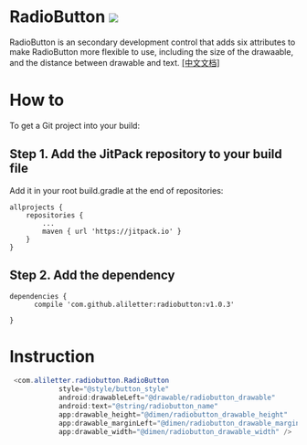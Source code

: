 # RadioButton [![](https://jitpack.io/v/mr-absurd/radiobutton.svg)](https://jitpack.io/#aliletter/radiobutton)
RadioButton is an secondary development control that adds six attributes to make RadioButton more flexible to use, including the size of the drawaable, and the distance between drawable and text.  [[中文文档]](https://github.com/aliletter/RadioButton/blob/master/README_CHINESE.md)
# How to
To get a Git project into your build:
## Step 1. Add the JitPack repository to your build file
Add it in your root build.gradle at the end of repositories:

	allprojects {
		repositories {
			...
			maven { url 'https://jitpack.io' }
		}
	}
  
## Step 2. Add the dependency

	dependencies {
          compile 'com.github.aliletter:radiobutton:v1.0.3'
          
	}

# Instruction
```Java
 <com.aliletter.radiobutton.RadioButton
            style="@style/button_style"
            android:drawableLeft="@drawable/radiobutton_drawable"
            android:text="@string/radiobutton_name"
            app:drawable_height="@dimen/radiobutton_drawable_height"
            app:drawable_marginLeft="@dimen/radiobutton_drawable_marginLeft"
            app:drawable_width="@dimen/radiobutton_drawable_width" />
```
